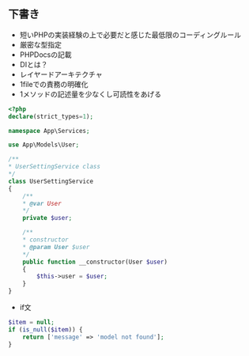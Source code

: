 ## 下書き

- 短いPHPの実装経験の上で必要だと感じた最低限のコーディングルール
- 厳密な型指定
- PHPDocsの記載
- DIとは？
- レイヤードアーキテクチャ
- 1fileでの責務の明確化
- 1メソッドの記述量を少なくし可読性をあげる

```php
<?php
declare(strict_types=1);

namespace App\Services;

use App\Models\User;

/**
* UserSettingService class
*/
class UserSettingService
{
    /**
    * @var User
    */
    private $user;

    /**
    * constructor
    * @param User $user
    */
    public function __constructor(User $user)
    {
        $this->user = $user;
    }
}
```

- if文

```php
$item = null;
if (is_null($item)) {
    return ['message' => 'model not found'];
}
```


